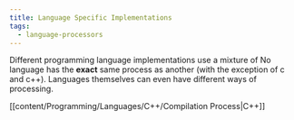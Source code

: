 ```yaml
---
title: Language Specific Implementations
tags:
  - language-processors
---
```

Different programming language implementations use a mixture of No language has the **exact** same process as another (with the exception of c and c++). Languages themselves can even have different ways of processing. 

[[content/Programming/Languages/C++/Compilation Process|C++]]
